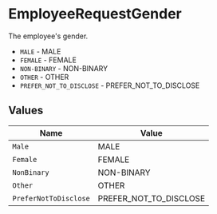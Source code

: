 # EmployeeRequestGender

The employee's gender.

* `MALE` - MALE
* `FEMALE` - FEMALE
* `NON-BINARY` - NON-BINARY
* `OTHER` - OTHER
* `PREFER_NOT_TO_DISCLOSE` - PREFER_NOT_TO_DISCLOSE


## Values

| Name                   | Value                  |
| ---------------------- | ---------------------- |
| `Male`                 | MALE                   |
| `Female`               | FEMALE                 |
| `NonBinary`            | NON-BINARY             |
| `Other`                | OTHER                  |
| `PreferNotToDisclose`  | PREFER_NOT_TO_DISCLOSE |